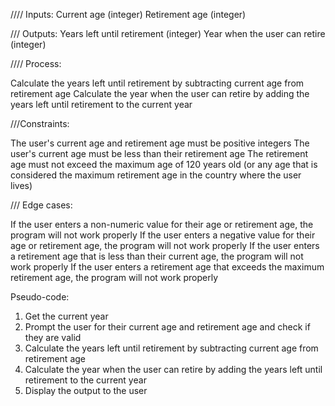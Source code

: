 //// Inputs:
Current age (integer)
Retirement age (integer)


/// Outputs:
Years left until retirement (integer)
Year when the user can retire (integer)

//// Process:

Calculate the years left until retirement by subtracting current age from retirement age
Calculate the year when the user can retire by adding the years left until retirement to the current year

///Constraints:

The user's current age and retirement age must be positive integers
The user's current age must be less than their retirement age
The retirement age must not exceed the maximum age of 120 years old (or any age that is considered the maximum retirement age in the country where the user lives)

/// Edge cases:

If the user enters a non-numeric value for their age or retirement age, the program will not work properly
If the user enters a negative value for their age or retirement age, the program will not work properly
If the user enters a retirement age that is less than their current age, the program will not work properly
If the user enters a retirement age that exceeds the maximum retirement age, the program will not work properly


Pseudo-code:
1. Get the current year
2. Prompt the user for their current age and retirement age and check if they are valid
3. Calculate the years left until retirement by subtracting current age from retirement age
4. Calculate the year when the user can retire by adding the years left until retirement to the current year
5. Display the output to the user

